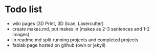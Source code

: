 # Todo list

- wiki pages (3D Print, 3D Scan, Lasercutter)
- create makes.md, put makes in (makes as 2-3 sentences and 1-2 images)
- in readme.md split running projects and completed projects
- fablab page hosted on github (own or jekyll)
